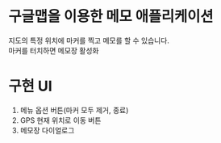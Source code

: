 구글맵을 이용한 메모 애플리케이션
=

지도의 특정 위치에 마커를 찍고 메모를 할 수 있습니다.   
마커를 터치하면 메모장 활성화   

# 구현 UI
1. 메뉴 옵션 버튼(마커 모두 제거, 종료)
2. GPS 현재 위치로 이동 버튼
3. 메모장 다이얼로그
